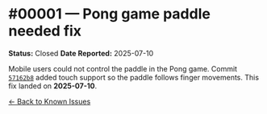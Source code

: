 # #00001 — Pong game paddle needed fix

**Status:** Closed
**Date Reported:** 2025-07-10

Mobile users could not control the paddle in the Pong game. Commit [`57162b8`](https://github.com/gritlabs1/gritlabs/commit/57162b8) added touch support so the paddle follows finger movements. This fix landed on **2025-07-10**.

[← Back to Known Issues](../../index.md)
